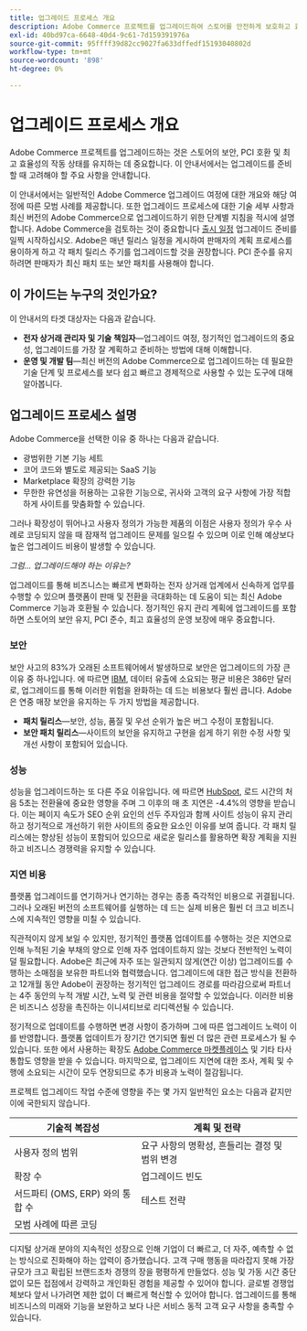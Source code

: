 ```yaml
---
title: 업그레이드 프로세스 개요
description: Adobe Commerce 프로젝트를 업그레이드하여 스토어를 안전하게 보호하고 효율적으로 운영하는 방법에 대해 알아봅니다.
exl-id: 40bd97ca-6648-40d4-9c61-7d159391976a
source-git-commit: 95ffff39d82cc9027fa633dffedf15193040802d
workflow-type: tm+mt
source-wordcount: '898'
ht-degree: 0%

---
```


# 업그레이드 프로세스 개요

Adobe Commerce 프로젝트를 업그레이드하는 것은 스토어의 보안, PCI 호환 및 최고 효율성의 작동 상태를 유지하는 데 중요합니다. 이 안내서에서는 업그레이드를 준비할 때 고려해야 할 주요 사항을 안내합니다.

이 안내서에서는 일반적인 Adobe Commerce 업그레이드 여정에 대한 개요와 해당 여정에 따른 모범 사례를 제공합니다. 또한 업그레이드 프로세스에 대한 기술 세부 사항과 최신 버전의 Adobe Commerce으로 업그레이드하기 위한 단계별 지침을 적시에 설명합니다. Adobe Commerce을 검토하는 것이 중요합니다 [출시 일정](../release/schedule.md) 업그레이드 준비를 일찍 시작하십시오. Adobe은 매년 릴리스 일정을 게시하여 판매자의 계획 프로세스를 용이하게 하고 각 패치 릴리스 주기를 업그레이드할 것을 권장합니다. PCI 준수를 유지하려면 판매자가 최신 패치 또는 보안 패치를 사용해야 합니다.

## 이 가이드는 누구의 것인가요?

이 안내서의 타겟 대상자는 다음과 같습니다.

- **전자 상거래 관리자 및 기술 책임자**—업그레이드 여정, 정기적인 업그레이드의 중요성, 업그레이드를 가장 잘 계획하고 준비하는 방법에 대해 이해합니다.
- **운영 및 개발 팀**—최신 버전의 Adobe Commerce으로 업그레이드하는 데 필요한 기술 단계 및 프로세스를 보다 쉽고 빠르고 경제적으로 사용할 수 있는 도구에 대해 알아봅니다.

## 업그레이드 프로세스 설명

Adobe Commerce을 선택한 이유 중 하나는 다음과 같습니다.

- 광범위한 기본 기능 세트
- 코어 코드와 별도로 제공되는 SaaS 기능
- Marketplace 확장의 강력한 기능
- 무한한 유연성을 허용하는 고유한 기능으로, 귀사와 고객의 요구 사항에 가장 적합하게 사이트를 맞춤화할 수 있습니다.

그러나 확장성이 뛰어나고 사용자 정의가 가능한 제품의 이점은 사용자 정의가 우수 사례로 코딩되지 않을 때 잠재적 업그레이드 문제를 일으킬 수 있으며 이로 인해 예상보다 높은 업그레이드 비용이 발생할 수 있습니다.

_그럼... 업그레이드해야 하는 이유는?_

업그레이드를 통해 비즈니스는 빠르게 변화하는 전자 상거래 업계에서 신속하게 업무를 수행할 수 있으며 플랫폼이 판매 및 전환을 극대화하는 데 도움이 되는 최신 Adobe Commerce 기능과 호환될 수 있습니다. 정기적인 유지 관리 계획에 업그레이드를 포함하면 스토어의 보안 유지, PCI 준수, 최고 효율성의 운영 보장에 매우 중요합니다.

### 보안

보안 사고의 83%가 오래된 소프트웨어에서 발생하므로 보안은 업그레이드의 가장 큰 이유 중 하나입니다. 에 따르면 [IBM](https://www.ibm.com/reports/data-breach), 데이터 유출에 소요되는 평균 비용은 386만 달러로, 업그레이드를 통해 이러한 위험을 완화하는 데 드는 비용보다 훨씬 큽니다. Adobe은 연중 매장 보안을 유지하는 두 가지 방법을 제공합니다.

- **패치 릴리스**—보안, 성능, 품질 및 우선 순위가 높은 버그 수정이 포함됩니다.
- **보안 패치 릴리스**—사이트의 보안을 유지하고 구현을 쉽게 하기 위한 수정 사항 및 개선 사항이 포함되어 있습니다.

### 성능

성능을 업그레이드하는 또 다른 주요 이유입니다. 에 따르면 [HubSpot](https://blog.hubspot.com/marketing/page-load-time-conversion-rates), 로드 시간의 처음 5초는 전환율에 중요한 영향을 주며 그 이후의 매 초 지연은 -4.4%의 영향을 받습니다. 이는 페이지 속도가 SEO 순위 요인의 선두 주자임과 함께 사이트 성능이 유지 관리하고 정기적으로 개선하기 위한 사이트의 중요한 요소인 이유를 보여 줍니다. 각 패치 릴리스에는 향상된 성능이 포함되어 있으므로 새로운 릴리스를 활용하면 확장 계획을 지원하고 비즈니스 경쟁력을 유지할 수 있습니다.

### 지연 비용

플랫폼 업그레이드를 연기하거나 연기하는 경우는 종종 즉각적인 비용으로 귀결됩니다. 그러나 오래된 버전의 소프트웨어를 실행하는 데 드는 실제 비용은 훨씬 더 크고 비즈니스에 지속적인 영향을 미칠 수 있습니다.

직관적이지 않게 보일 수 있지만, 정기적인 플랫폼 업데이트를 수행하는 것은 지연으로 인해 누적된 기술 부채의 양으로 인해 자주 업데이트하지 않는 것보다 전반적인 노력이 덜 필요합니다. Adobe은 최근에 자주 또는 일관되지 않게(연간 이상) 업그레이드를 수행하는 소매점을 보유한 파트너와 협력했습니다. 업그레이드에 대한 접근 방식을 전환하고 12개월 동안 Adobe이 권장하는 정기적인 업그레이드 경로를 따라감으로써 파트너는 4주 동안의 누적 개발 시간, 노력 및 관련 비용을 절약할 수 있었습니다. 이러한 비용은 비즈니스 성장을 촉진하는 이니셔티브로 리디렉션될 수 있습니다.

정기적으로 업데이트를 수행하면 변경 사항이 증가하며 그에 따른 업그레이드 노력이 이를 반영합니다. 플랫폼 업데이트가 장기간 연기되면 훨씬 더 많은 관련 프로세스가 될 수 있습니다. 또한 에서 사용하는 확장도 [Adobe Commerce 마켓플레이스](https://marketplace.magento.com/) 및 기타 타사 통합도 영향을 받을 수 있습니다. 마지막으로, 업그레이드 지연에 대한 조사, 계획 및 수행에 소요되는 시간이 모두 연장되므로 추가 비용과 노력이 절감됩니다.

프로젝트 업그레이드 작업 수준에 영향을 주는 몇 가지 일반적인 요소는 다음과 같지만 이에 국한되지 않습니다.

| 기술적 복잡성 | 계획 및 전략 |
|-----------------------------------------------------------|--------------------------------------------------------------|
| 사용자 정의 범위 | 요구 사항의 명확성, 흔들리는 결정 및 범위 변경 |
| 확장 수 | 업그레이드 빈도 |
| 서드파티 (OMS, ERP) 와의 통합 수 | 테스트 전략 |
| 모범 사례에 따른 코딩 |  |

디지털 상거래 분야의 지속적인 성장으로 인해 기업이 더 빠르고, 더 자주, 예측할 수 없는 방식으로 진화해야 하는 압력이 증가했습니다. 고객 구매 행동을 따라잡지 못해 가장 규모가 크고 확립된 브랜드조차 경쟁의 장을 평평하게 만들었다. 성능 및 가동 시간 중단 없이 모든 접점에서 강력하고 개인화된 경험을 제공할 수 있어야 합니다. 글로벌 경쟁업체보다 앞서 나가려면 제한 없이 더 빠르게 혁신할 수 있어야 합니다. 업그레이드를 통해 비즈니스의 미래와 기능을 보완하고 보다 나은 서비스 동적 고객 요구 사항을 충족할 수 있습니다.
